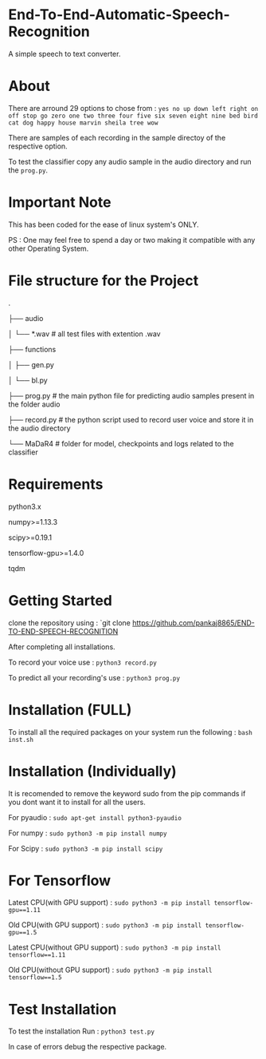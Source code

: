 # End-To-End-Automatic-Speech-Recognition
A simple speech to text converter.

# About
There are arround 29 options to chose from :
`yes no up down left right on off stop go zero one two three four five six seven eight nine bed bird cat dog happy house marvin sheila tree wow`
  
There are samples of each recording in the sample directoy of the respective option.
  
To test the classifier copy any audio sample in the audio directory and run the `prog.py`.

# Important Note
This has been coded for the ease of linux system's ONLY.
  
PS : One may feel free to spend a day or two making it compatible with any other Operating System.

# File structure for the Project
.
  
├── audio
  
│   └── *.wav          # all test files with extention .wav
  
├── functions
  
│   ├── gen.py	
  
│   └── bl.py
  
├── prog.py      # the main python file for predicting audio samples present in the folder audio
  
├── record.py      # the python script used to record user voice and store it in the audio directory
  
└── MaDaR4           # folder for model, checkpoints and logs related to the classifier

# Requirements
python3.x
  
numpy>=1.13.3
  
scipy>=0.19.1
  
tensorflow-gpu>=1.4.0
  
tqdm

# Getting Started

clone the repository using : `git clone https://github.com/pankaj8865/END-TO-END-SPEECH-RECOGNITION

After completing all installations.
  
To record your voice use : `python3 record.py`
  
To predict all your recording's use : `python3 prog.py`

# Installation (FULL)
To install all the required packages on your system run the following : `bash inst.sh`

# Installation (Individually)
It is recomended to remove the keyword sudo from the pip commands if you dont want it to install for all the users.

For pyaudio : `sudo apt-get install python3-pyaudio`

For numpy : `sudo python3 -m pip install numpy`

For Scipy : `sudo python3 -m pip install scipy`

# For Tensorflow

Latest CPU(with GPU support) : `sudo python3 -m pip install tensorflow-gpu==1.11`
  
Old CPU(with GPU support) : `sudo python3 -m pip install tensorflow-gpu==1.5`
  
Latest CPU(without GPU support) : `sudo python3 -m pip install tensorflow==1.11`
  
Old CPU(without GPU support) : `sudo python3 -m pip install tensorflow==1.5`

# Test Installation
To test the installation Run : `python3 test.py`
  
In case of errors debug the respective package.
